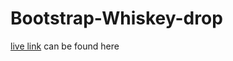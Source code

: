 # Bootstrap-Whiskey-drop
[live link](https://hammad25.github.io/Bootstrap-Whiskey-drop/) can be found here
